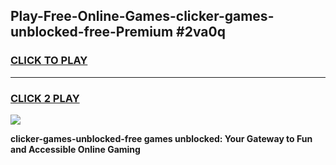 
## Play-Free-Online-Games-clicker-games-unblocked-free-Premium #2va0q
<h3>
<a href="https://premium.freeplayer.one?title=clicker-games-unblocked-free&ref=8M">CLICK TO PLAY</a></h3>
<hr>

<h3>
<a href="https://premium.freeplayer.one?title=clicker-games-unblocked-free&ref=8M">CLICK 2 PLAY</a>
  
</h3>

<a href="https://premium.freeplayer.one?title=clicker-games-unblocked-free&ref=8M"><img src="https://clearcache.store/games.png"></a>


**clicker-games-unblocked-free games unblocked: Your Gateway to Fun and Accessible Online Gaming**
